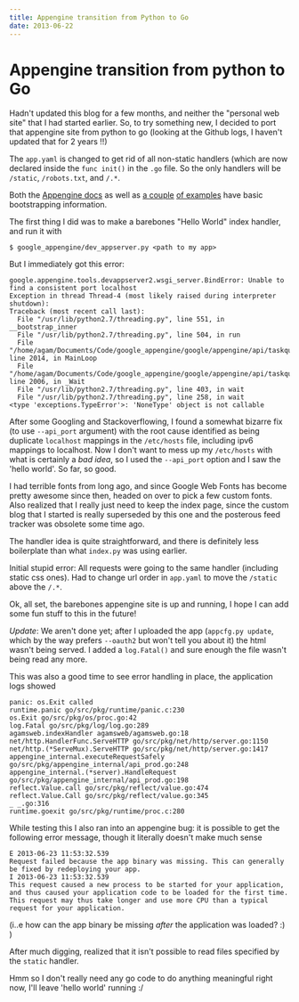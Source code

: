 ```yaml
---
title: Appengine transition from Python to Go
date: 2013-06-22
---
```


Appengine transition from python to Go
======================================

Hadn't updated this blog for a few months, and neither the "personal web site" that I had started earlier. So, to try something new, I decided to port that appengine site from python to go (looking at the Github logs, I haven't updated that for 2 years !!)

The `app.yaml` is changed to get rid of all non-static handlers (which are now declared inside the `func init()` in the `.go` file. So the only handlers will be `/static`, `/robots.txt`, and `/.*`.

Both the [Appengine docs](https://developers.google.com/appengine/docs/go/) as well as [a couple](http://cuddle.googlecode.com/hg/talk/index.html) [of examples](http://jan.newmarch.name/go/chinese/chapter-chinese.html) have basic bootstrapping information.

The first thing I did was to make a barebones "Hello World" index handler, and run it with

```shell
$ google_appengine/dev_appserver.py <path to my app>
```

But I immediately got this error:

```shell
google.appengine.tools.devappserver2.wsgi_server.BindError: Unable to find a consistent port localhost
Exception in thread Thread-4 (most likely raised during interpreter shutdown):
Traceback (most recent call last):
  File "/usr/lib/python2.7/threading.py", line 551, in __bootstrap_inner
  File "/usr/lib/python2.7/threading.py", line 504, in run
  File "/home/agam/Documents/Code/google_appengine/google/appengine/api/taskqueue/taskqueue_stub.py", line 2014, in MainLoop
  File "/home/agam/Documents/Code/google_appengine/google/appengine/api/taskqueue/taskqueue_stub.py", line 2006, in _Wait
  File "/usr/lib/python2.7/threading.py", line 403, in wait
  File "/usr/lib/python2.7/threading.py", line 258, in wait
<type 'exceptions.TypeError'>: 'NoneType' object is not callable
```

After some Googling and Stackoverflowing, I found a somewhat bizarre fix (to use `--api_port` argument) with the root cause identified as being duplicate `localhost` mappings in the `/etc/hosts` file, including ipv6 mappings to localhost. Now I don't want to mess up my `/etc/hosts` with what is certainly a _bad idea_, so I used the `--api_port` option and I saw the 'hello world'. So far, so good.

I had terrible fonts from long ago, and since Google Web Fonts has become pretty awesome since then, headed on over to pick a few custom fonts. Also realized that I really just need to keep the index page, since the custom blog that I started is really superseded by this one and the posterous feed tracker was obsolete some time ago.

The handler idea is quite straightforward, and there is definitely less boilerplate than what `index.py` was using earlier.

Initial stupid error: All requests were going to the same handler (including static css ones). Had to change url order in `app.yaml` to move the `/static` above the `/.*`.

Ok, all set, the barebones appengine site is up and running, I hope I can add some fun stuff to this in the future!

*Update*:
We aren't done yet; after I uploaded the app (`appcfg.py update`, which by the way prefers `--oauth2` but won't tell you about it) the html wasn't being served.
I added a `log.Fatal()` and sure enough the file wasn't being read any more.

This was also a good time to see error handling in place, the application logs showed

```shell
panic: os.Exit called
runtime.panic go/src/pkg/runtime/panic.c:230
os.Exit go/src/pkg/os/proc.go:42
log.Fatal go/src/pkg/log/log.go:289
agamsweb.indexHandler agamsweb/agamsweb.go:18
net/http.HandlerFunc.ServeHTTP go/src/pkg/net/http/server.go:1150
net/http.(*ServeMux).ServeHTTP go/src/pkg/net/http/server.go:1417
appengine_internal.executeRequestSafely go/src/pkg/appengine_internal/api_prod.go:248
appengine_internal.(*server).HandleRequest go/src/pkg/appengine_internal/api_prod.go:198
reflect.Value.call go/src/pkg/reflect/value.go:474
reflect.Value.Call go/src/pkg/reflect/value.go:345
_ _.go:316
runtime.goexit go/src/pkg/runtime/proc.c:280
```

While testing this I also ran into an appengine bug: it is possible to get the following error message, though it literally doesn't make much sense

```shell
E 2013-06-23 11:53:32.539
Request failed because the app binary was missing. This can generally be fixed by redeploying your app.
I 2013-06-23 11:53:32.539
This request caused a new process to be started for your application, and thus caused your application code to be loaded for the first time.
This request may thus take longer and use more CPU than a typical request for your application.
```
(i..e how can the app binary be missing _after_ the application was loaded? :) )

After much digging, realized that it isn't possible to read files specified by the `static` handler.

Hmm so I don't really need any go code to do anything meaningful right now, I'll leave 'hello world' running :/

